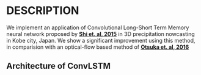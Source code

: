 # DESCRIPTION
We implement an application of Convolutional Long-Short Term Memory neural network proposed by **[Shi et. al, 2015](https://arxiv.org/abs/1506.04214)** in 3D precipitation nowcasting in Kobe city, Japan. We show a significant improvement using this method, in comparision with an optical-flow based method of **[Otsuka et. al, 2016](https://journals.ametsoc.org/doi/10.1175/WAF-D-15-0063.1)**

## Architecture of ConvLSTM
